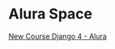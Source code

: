 # Alura Space #

[New Course Django 4 - Alura](https://cursos.alura.com.br/course/django-templates-boas-praticas/)
